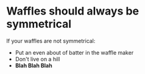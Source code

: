# Waffles should always be symmetrical

If your waffles are not symmetrical:
* Put an even about of batter in the waffle maker
* Don't live on a hill
* __Blah Blah Blah__
